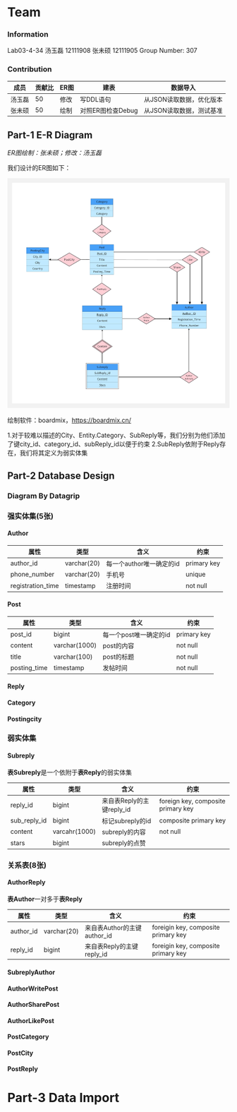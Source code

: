 # Team
### Information 

Lab03-4-34
汤玉磊 12111908
张未硕 12111905
Group Number: 307

### Contribution

| 成员   | 贡献比 | ER图 | 建表              | 数据导入                 |
| ------ | ------ | ---- | ----------------- | ------------------------ |
| 汤玉磊 | 50     | 修改 | 写DDL语句         | 从JSON读取数据，优化版本 |
| 张未硕 | 50     | 绘制 | 对照ER图检查Debug | 从JSON读取数据，测试基准 |

## Part-1 E-R Diagram

*ER图绘制：张未硕；修改：汤玉磊*

我们设计的ER图如下：

![](https://github.com/WhatWEat/CS307Project1/blob/main/Img/ERimage.jpg)

绘制软件：boardmix，https://boardmix.cn/

1.对于较难以描述的City、Entity.Category、SubReply等，我们分别为他们添加了键city_id、category_id、subReply_id以便于约束
2.SubReply依附于Reply存在，我们将其定义为弱实体集

## Part-2 Database Design
### Diagram By Datagrip



### 强实体集(5张)

#### Author

| 属性              | 类型        | 含义                     | 约束        |
| ----------------- | ----------- | ------------------------ | ----------- |
| author_id         | varchar(20) | 每一个author唯一确定的id | primary key |
| phone_number      | varchar(20) | 手机号                   | unique      |
| registration_time | timestamp   | 注册时间                 | not null    |

#### Post

| 属性         | 类型          | 含义                   | 约束        |
| ------------ | ------------- | ---------------------- | ----------- |
| post_id      | bigint        | 每一个post唯一确定的id | primary key |
| content      | varchar(1000) | post的内容             | not null    |
| title        | varchar(100)  | post的标题             | not null    |
| posting_time | timestamp     | 发帖时间               | not null    |

#### Reply

#### Category

#### Postingcity

### 弱实体集

#### Subreply

**表Subreply**是一个依附于**表Reply**的弱实体集

| 属性         | 类型          | 含义                      | 约束                               |
| ------------ | ------------- | ------------------------- | ---------------------------------- |
| reply_id     | bigint        | 来自表Reply的主键reply_id | foreign key, composite primary key |
| sub_reply_id | bigint        | 标记subreply的id          | composite primary key              |
| content      | varcahr(1000) | subreply的内容            | not null                           |
| stars        | bigint        | subreply的点赞            |                                    |

### 关系表(8张)

#### AuthorReply

**表Author**一对多于**表Reply**

| 属性      | 类型        | 含义                        | 约束                                |
| --------- | ----------- | --------------------------- | ----------------------------------- |
| author_id | varchar(20) | 来自表Author的主键author_id | foreigin key, composite primary key |
| reply_id  | bigint      | 来自表Reply的主键reply_id   | foreigin key, composite primary key |



#### SubreplyAuthor

#### AuthorWritePost

#### AuthorSharePost

#### AuthorLikePost

#### PostCategory

#### PostCity

#### PostReply



# Part-3 Data Import
